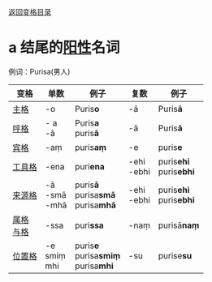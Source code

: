 [返回变格目录](summary.md)

# a 结尾的[阳性](masculime.md)名词

例词：Purisa(男人)

| 变格 | 单数 | 例子 |复数 | 例子 |
| --- | ----- | ------ |---- | ---- |
| [主格](nom.md) | -o | Puris**o** | -ā | Puris**ā** |
| [呼格](voc.md) | - a <br>-ā | Puris**a**<br>puris**ā** | -ā | Puris**ā** |
| [宾格](acc.md) |-aṃ  | puris**aṃ** |  -e| puris**e** |
| [工具格](instr.md) |-ena  | puri**ena** |-ehi<br>-ebhi  |puris**ehi**<br>puris**ebhi**|
| [来源格](abl.md) |-ā <br>-smā<br>-mhā |puris**ā**<br>purisa**smā**<br>purisa**mhā** | -ehi<br>-ebhi |puris**ehi**<br>puris**ebhi**  |
| [属格](gen.md)<br>[与格](dat.md)  | -ssa |puri**ssa**  | -naṃ |purisā**naṃ**  |
| [位置格](loc.md) |-e<br>smiṃ<br>mhi  |puris**e**<br>purisa**smiṃ**<br>purisa**mhi**  |-su  |purise**su**  |
